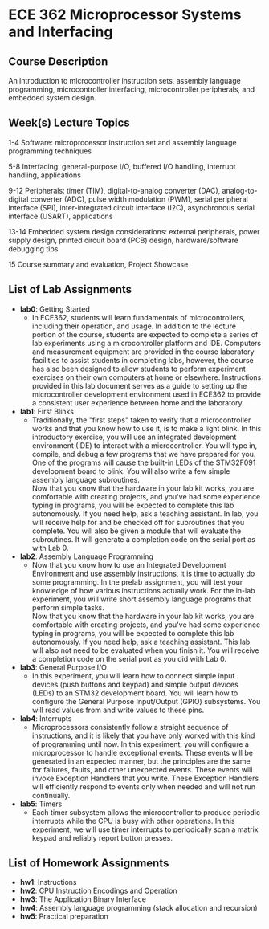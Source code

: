 # ECE 362 Microprocessor Systems and Interfacing
## Course Description
An introduction to microcontroller instruction sets, assembly language programming, microcontroller interfacing, microcontroller peripherals, and embedded system design.

## Week(s) Lecture Topics
1-4 Software: microprocessor instruction set and assembly language programming techniques

5-8 Interfacing: general-purpose I/O, buffered I/O handling, interrupt handling, applications

9-12 Peripherals: timer (TIM), digital-to-analog converter (DAC), analog-to-digital converter (ADC), pulse width modulation (PWM), serial peripheral interface (SPI), inter-integrated circuit interface (I2C),
asynchronous serial interface (USART), applications

13-14 Embedded system design considerations: external peripherals, power supply design, printed
circuit board (PCB) design, hardware/software debugging tips

15 Course summary and evaluation, Project Showcase

## List of Lab Assignments
- **lab0**: Getting Started
  - In ECE362, students will learn fundamentals of microcontrollers, including their operation, and usage. In addition to the lecture portion of the course, students are expected to complete a series of lab experiments using a microcontroller platform and IDE. Computers and measurement equipment are provided in the course laboratory facilities to assist students in completing labs, however, the course has also been designed to allow students to perform experiment exercises on their own computers at home or elsewhere. Instructions provided in this lab document serves as a guide to setting up the microcontroller development environment used in ECE362 to provide a consistent user experience between home and the laboratory.   
- **lab1**: First Blinks
  - Traditionally, the "first steps" taken to verify that a microcontroller works and that you know how to use it, is to make a light blink. In this introductory exercise, you will use an integrated development environment (IDE) to interact with a microcontroller. You will type in, compile, and debug a few programs that we have prepared for you. One of the programs will cause the built-in LEDs of the STM32F091 development board to blink. You will also write a few simple assembly language subroutines.  
  Now that you know that the hardware in your lab kit works, you are comfortable with creating projects, and you've had some experience typing in programs, you will be expected to complete this lab autonomously. If you need help, ask a teaching assistant. In lab, you will receive help for and be checked off for subroutines that you complete. You will also be given a module that will evaluate the subroutines. It will generate a completion code on the serial port as with Lab 0.
- **lab2**: Assembly Language Programming
  - Now that you know how to use an Integrated Development Environment and use assembly instructions, it is time to actually do some programming. In the prelab assignment, you will test your knowledge of how various instructions actually work. For the in-lab experiment, you will write short assembly language programs that perform simple tasks.  
  Now that you know that the hardware in your lab kit works, you are comfortable with creating projects, and you've had some experience typing in programs, you will be expected to complete this lab autonomously. If you need help, ask a teaching assistant. This lab will also not need to be evaluated when you finish it. You will receive a completion code on the serial port as you did with Lab 0.
- **lab3**: General Purpose I/O
  - In this experiment, you will learn how to connect simple input devices (push buttons and keypad) and simple output devices (LEDs) to an STM32 development board. You will learn how to configure the General Purpose Input/Output (GPIO) subsystems. You will read values from and write values to these pins.
- **lab4**: Interrupts
  - Microprocessors consistently follow a straight sequence of instructions, and it is likely that you have only worked with this kind of programming until now. In this experiment, you will configure a microprocessor to handle exceptional events. These events will be generated in an expected manner, but the principles are the same for failures, faults, and other unexpected events. These events will invoke Exception Handlers that you write. These Exception Handlers will efficiently respond to events only when needed and will not run continually.
- **lab5**: Timers
    - Each timer subsystem allows the microcontroller to produce periodic interrupts while the CPU is busy with other operations. In this experiment, we will use timer interrupts to periodically scan a matrix keypad and reliably report button presses.

## List of Homework Assignments
- **hw1**: Instructions  
- **hw2**: CPU Instruction Encodings and Operation  
- **hw3**: The Application Binary Interface  
- **hw4**: Assembly language programming (stack allocation and recursion)  
- **hw5**: Practical preparation  
